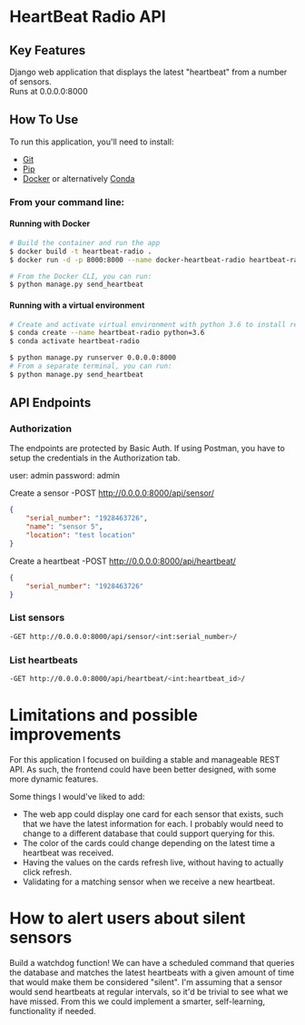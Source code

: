 # HeartBeat Radio API

## Key Features

Django web application that displays the latest "heartbeat" from a number of sensors.  
Runs at 0.0.0.0:8000


## How To Use

To run this application, you'll need to install:
* [Git](https://git-scm.com)
* [Pip](https://pip.pypa.io/)
* [Docker](https://www.docker.com/products/docker-desktop) or alternatively [Conda](https://docs.conda.io/projects/conda/en/latest/user-guide/install/download.html)

### From your command line:

#### Running with Docker
```bash
# Build the container and run the app
$ docker build -t heartbeat-radio .
$ docker run -d -p 8000:8000 --name docker-heartbeat-radio heartbeat-radio

# From the Docker CLI, you can run:
$ python manage.py send_heartbeat
```

#### Running with a virtual environment
```bash
# Create and activate virtual environment with python 3.6 to install requirements
$ conda create --name heartbeat-radio python=3.6
$ conda activate heartbeat-radio

$ python manage.py runserver 0.0.0.0:8000
# From a separate terminal, you can run:
$ python manage.py send_heartbeat
```


## API Endpoints

### Authorization
The endpoints are protected by Basic Auth. If using Postman, you have to setup the credentials in the Authorization tab.  

user: admin
password: admin


Create a sensor -POST http://0.0.0.0:8000/api/sensor/
```json
{
    "serial_number": "1928463726",
    "name": "sensor 5",
    "location": "test location"
}
```

Create a heartbeat -POST http://0.0.0.0:8000/api/heartbeat/

```json
{
    "serial_number": "1928463726"
}
```

### List sensors

```bash
-GET http://0.0.0.0:8000/api/sensor/<int:serial_number>/
```

### List heartbeats
```bash
-GET http://0.0.0.0:8000/api/heartbeat/<int:heartbeat_id>/
```


# Limitations and possible improvements

For this application I focused on building a stable and manageable REST API. As such, the frontend could have been better designed, with some more dynamic features.

Some things I would've liked to add:
* The web app could display one card for each sensor that exists, such that we have the latest information for each. I probably would need to change to a different database that could support querying for this.
* The color of the cards could change depending on the latest time a heartbeat was received.
* Having the values on the cards refresh live, without having to actually click refresh.
* Validating for a matching sensor when we receive a new heartbeat.

# How to alert users about silent sensors

Build a watchdog function!
We can have a scheduled command that queries the database and matches the latest heartbeats with a given amount of time that would make them be considered "silent". I'm assuming that a sensor would send heartbeats at regular intervals, so it'd be trivial to see what we have missed. From this we could implement a smarter, self-learning, functionality if needed.